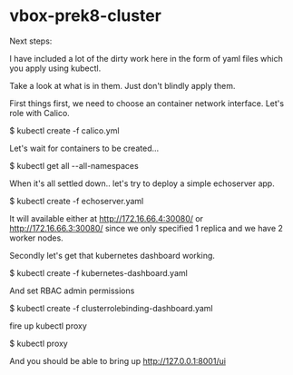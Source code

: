 # vbox-prek8-cluster

Next steps:

I have included a lot of the dirty work here in the form of yaml files which you apply using kubectl.

Take a look at what is in them. Just don't blindly apply them.

First things first, we need to choose an container network interface. Let's role with Calico.

$ kubectl create -f calico.yml

Let's wait for containers to be created... 

$ kubectl get all --all-namespaces

When it's all settled down.. let's try to deploy a simple echoserver app.

$ kubectl create -f echoserver.yaml

It will available either at http://172.16.66.4:30080/ or http://172.16.66.3:30080/ since we only specified 1 replica and we have 2 worker nodes.

Secondly let's get that kubernetes dashboard working.

$ kubectl create -f kubernetes-dashboard.yaml

And set RBAC admin permissions

$  kubectl create -f clusterrolebinding-dashboard.yaml

fire up kubectl proxy

$ kubectl proxy

And you should be able to bring up http://127.0.0.1:8001/ui